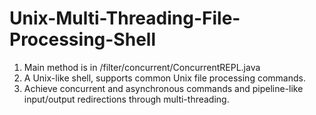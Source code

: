 # Unix-Multi-Threading-File-Processing-Shell

1. Main method is in /filter/concurrent/ConcurrentREPL.java
2. A Unix-like shell, supports common Unix file processing commands.
3. Achieve concurrent and asynchronous commands and pipeline-like input/output redirections through multi-threading.
